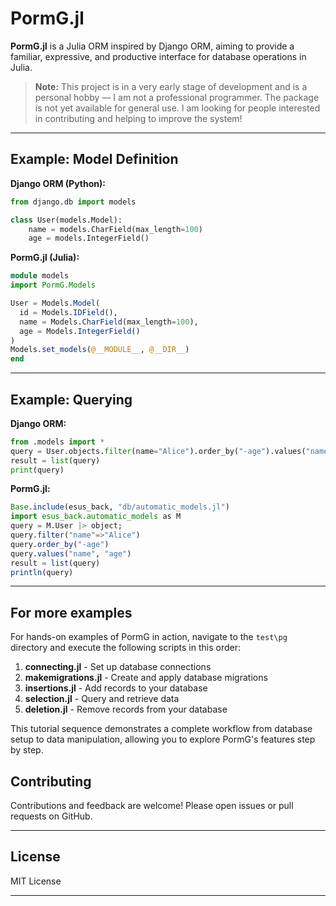 # PormG.jl

**PormG.jl** is a Julia ORM inspired by Django ORM, aiming to provide a familiar, expressive, and productive interface for database operations in Julia. 

> **Note:** This project is in a very early stage of development and is a personal hobby — I am not a professional programmer. The package is not yet available for general use. I am looking for people interested in contributing and helping to improve the system!


---

## Example: Model Definition

**Django ORM (Python):**
```python
from django.db import models

class User(models.Model):
    name = models.CharField(max_length=100)
    age = models.IntegerField()
```

**PormG.jl (Julia):**
```julia
module models
import PormG.Models

User = Models.Model(
  id = Models.IDField(),
  name = Models.CharField(max_length=100),
  age = Models.IntegerField()
)
Models.set_models(@__MODULE__, @__DIR__)
end
```

---

## Example: Querying

**Django ORM:**
```python
from .models import *
query = User.objects.filter(name="Alice").order_by("-age").values("name", "age")
result = list(query)
print(query)
```

**PormG.jl:**
```julia
Base.include(esus_back, "db/automatic_models.jl")
import esus_back.automatic_models as M
query = M.User |> object;
query.filter("name"=>"Alice")
query.order_by("-age")
query.values("name", "age")
result = list(query)
println(query)
```

---

## For more examples

For hands-on examples of PormG in action, navigate to the `test\pg` directory and execute the following scripts in this order:

1. **connecting.jl** - Set up database connections
2. **makemigrations.jl** - Create and apply database migrations
3. **insertions.jl** - Add records to your database
4. **selection.jl** - Query and retrieve data
5. **deletion.jl** - Remove records from your database

This tutorial sequence demonstrates a complete workflow from database setup to data manipulation, allowing you to explore PormG's features step by step.


## Contributing

Contributions and feedback are welcome! Please open issues or pull requests on GitHub.

---

## License

MIT License

---
